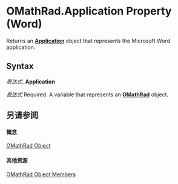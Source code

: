 
# OMathRad.Application Property (Word)

Returns an  **[Application](d1cf6f8f-4e88-bf01-93b4-90a83f79cb44.md)** object that represents the Microsoft Word application.


## Syntax

 _表达式_. **Application**

 _表达式_ Required. A variable that represents an **[OMathRad](2179cda9-b1dc-9593-c4f9-99496081e191.md)** object.


## 另请参阅


#### 概念


[OMathRad Object](2179cda9-b1dc-9593-c4f9-99496081e191.md)
#### 其他资源


[OMathRad Object Members](http://msdn.microsoft.com/library/90b7d5a3-f695-9ae3-0cde-c86fbd94352f%28Office.15%29.aspx)